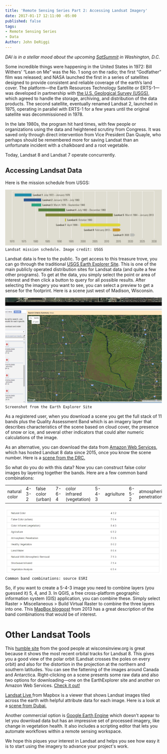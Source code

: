 ```yaml
---
title: 'Remote Sensing Series Part 2: Accessing Landsat Imagery'
date: 2017-01-17 12:11:00 -05:00
published: false
tags:
- Remote Sensing Series
- Data
Author: John DeRiggi
---
```


*DAI is in a stellar mood about the upcoming [SatSummit](https://satsummit.io/) in Washington, D.C.*

Some incredible things were happening in the United States in 1972: Bill Withers’ “Lean on Me” was the No. 1 song on the radio; the first “Godfather” film was released; and NASA launched the first in a series of satellites designed to provide consistent and reliable coverage of the earth’s land cover. The platform—the Earth Resources Technology Satellite or ERTS-1—was developed in partnership with [the U.S. Geological Survey (USGS)](https://www.usgs.gov/), which agreed to handle the storage, archiving, and distribution of the data products. The second satellite, eventually renamed Landsat 2, launched in 1975, operating in parallel with ERTS-1 for a few years until the original satellite was decommissioned in 1978.

In the late 1980s, the program hit hard times, with few people or organizations using the data and heightened scrutiny from Congress. It was saved only through direct intervention from Vice President Dan Quayle, who perhaps should be remembered more for saving Landsat than an unfortunate incident with a chalkboard and a root vegetable.

Today, Landsat 8 and Landsat 7 operate concurrently.

<!-- more -->

## Accessing Landsat Data

Here is the mission schedule from USGS:

![TimelineOnlyForWebRGB.jpg](/uploads/TimelineOnlyForWebRGB.jpg)
`Landsat mission schedule. Image credit: USGS`

Landsat data is free to the public. To get access to this treasure trove, you can go through the traditional [USGS Earth Explorer Site](https://earthexplorer.usgs.gov/). This is one of the main publicly operated distribution sites for Landsat data (and quite a few other programs). To get at the data, you simply select the point or area of interest and then click a button to query for all possible results. After selecting the imagery you want to see, you can select a preview to get a sense for the footprint. Here is a scene just west of Madison, Wisconsin.

![wisconsinusgs.png](/uploads/wisconsinusgs.png)
`Screenshot from the Earth Explorer Site`

As a registered user, when you download a scene you get the full stack of 11 bands plus the Quality Assessment Band which is an imagery layer that describes characteristics of the scene based on cloud cover, the presence of snow or ice, and several other indicators that could alter numeric calculations of the image.

As an alternative, you can download the data from [Amazon Web Services](https://pages.awscloud.com/public-data-sets-landsat.html), which has hosted Landsat 8 data since 2015, once you know the scene number. Here is a [scene from the DRC.](http://landsat-pds.s3.amazonaws.com/L8/173/061/LC81730612016171LGN00/index.html)

So what do you do with this data? Now you can construct false color images by layering together the bands. Here are a few common band combinations:
<table>
<tr>

<td>natural color</td><td>4-3-2</td>
<td>false color (urban)</td><td>7-6-4</td>
<td>color infrared (vegetation)</td><td>5-4-3</td>
<td>agriulture</td><td>6-5-2</td>
<td>atmospheric penetration</td><td>7-6-5</td>
<td>atmospheric penetration</td><td>7-6-5</td>
<td>healthy vegetation</td><td>5-6-2</td>
<td>land and water</td><td>5-6-4</td>
<td>natural with atmospheric removal</td><td>7-5-3</td>
<td>shortwave infrared</td><td>7-5-4</td>

</tr>
</table>

![bandCombinationsLandsat.JPG](/uploads/bandCombinationsLandsat.JPG)
```Common band combinations: source ESRI```

So, if you want to create a 5-4-3 image you need to combine layers (you guessed it) 5, 4, and 3. In QGIS, a free cross-platform geographic information system (GIS) application, you can combine these. Simply select Raster > Miscellaneous > Build Virtual Raster to combine the three layers into one. This [MapBox blogpost](https://www.mapbox.com/blog/putting-landsat-8-bands-to-work/) from 2013 has a great description of the band combinations that would be of interest.

# Other Landsat Tools

This [humble site](http://wisconsinview.org/imagery/viewer.php?products=lsat8-llook-fc,wrs2-land.-44&timespan=-16d,-1d&timestep=1d) from the good people at wisconsinview.org is great because it shows the most recent orbital tracks for Landsat 8. This gives you a good view of the polar orbit (Landsat crosses the poles on every orbit) and also for the distortion in the projection at the northern and southern latitudes. You can see the fattening of the images around Canada and Antarctica. Right-clicking on a scene presents some raw data and also two options for downloading—one on the EarthExplorer site and another on Amazon Web Services. [Check it out!](http://wisconsinview.org/imagery/viewer.php?products=lsat8-llook-fc,wrs2-land.-44&timespan=-16d,-1d&timestep=1d)

[Landsat Live ](https://www.mapbox.com/bites/00145/#8/39.996/25.131)from Mapbox is a viewer that shows Landsat images tiled across the earth with helpful attribute data for each image. Here is a look at a [scene from Dubai.](https://www.mapbox.com/bites/00145/#11/25.0411/55.3546)

Another commercial option is [Google Earth Engine](https://explorer.earthengine.google.com/#workspace) which doesn't appear to let you download data but has an impressive set of processed imagery, like change in vegetation health. It also includes a scripting editor that lets you automate workflows within a remote sensing workspace.

We hope this piques your interest in Landsat and helps you see how easy it is to start using the imagery to advance your project's work.